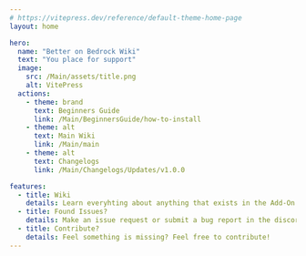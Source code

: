 ```yaml
---
# https://vitepress.dev/reference/default-theme-home-page
layout: home

hero:
  name: "Better on Bedrock Wiki"
  text: "You place for support"
  image:
    src: /Main/assets/title.png
    alt: VitePress
  actions:
    - theme: brand
      text: Beginners Guide
      link: /Main/BeginnersGuide/how-to-install
    - theme: alt
      text: Main Wiki
      link: /Main/main
    - theme: alt
      text: Changelogs
      link: /Main/Changelogs/Updates/v1.0.0

features:
  - title: Wiki
    details: Learn everyhting about anything that exists in the Add-On
  - title: Found Issues?
    details: Make an issue request or submit a bug report in the discord server!
  - title: Contribute?
    details: Feel something is missing? Feel free to contribute!
---
```


